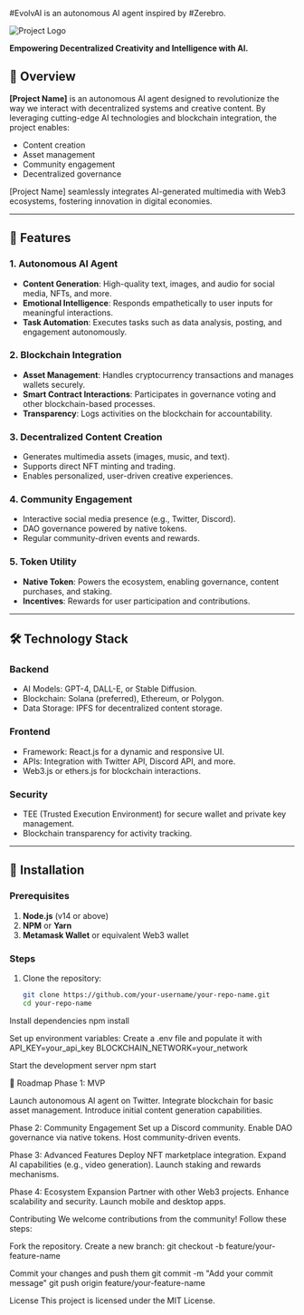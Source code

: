 #EvolvAI is an autonomous AI agent inspired by #Zerebro.

![Project Logo](https://your-logo-link.com/logo.png)

**Empowering Decentralized Creativity and Intelligence with AI.**

## 🌟 Overview

**[Project Name]** is an autonomous AI agent designed to revolutionize the way we interact with decentralized systems and creative content. By leveraging cutting-edge AI technologies and blockchain integration, the project enables:
- Content creation
- Asset management
- Community engagement
- Decentralized governance

[Project Name] seamlessly integrates AI-generated multimedia with Web3 ecosystems, fostering innovation in digital economies.

---

## 🚀 Features

### **1. Autonomous AI Agent**
- **Content Generation**: High-quality text, images, and audio for social media, NFTs, and more.
- **Emotional Intelligence**: Responds empathetically to user inputs for meaningful interactions.
- **Task Automation**: Executes tasks such as data analysis, posting, and engagement autonomously.

### **2. Blockchain Integration**
- **Asset Management**: Handles cryptocurrency transactions and manages wallets securely.
- **Smart Contract Interactions**: Participates in governance voting and other blockchain-based processes.
- **Transparency**: Logs activities on the blockchain for accountability.

### **3. Decentralized Content Creation**
- Generates multimedia assets (images, music, and text).
- Supports direct NFT minting and trading.
- Enables personalized, user-driven creative experiences.

### **4. Community Engagement**
- Interactive social media presence (e.g., Twitter, Discord).
- DAO governance powered by native tokens.
- Regular community-driven events and rewards.

### **5. Token Utility**
- **Native Token**: Powers the ecosystem, enabling governance, content purchases, and staking.
- **Incentives**: Rewards for user participation and contributions.

---

## 🛠️ Technology Stack

### **Backend**
- AI Models: GPT-4, DALL-E, or Stable Diffusion.
- Blockchain: Solana (preferred), Ethereum, or Polygon.
- Data Storage: IPFS for decentralized content storage.

### **Frontend**
- Framework: React.js for a dynamic and responsive UI.
- APIs: Integration with Twitter API, Discord API, and more.
- Web3.js or ethers.js for blockchain interactions.

### **Security**
- TEE (Trusted Execution Environment) for secure wallet and private key management.
- Blockchain transparency for activity tracking.

---

## 📖 Installation

### Prerequisites
1. **Node.js** (v14 or above)
2. **NPM** or **Yarn**
3. **Metamask Wallet** or equivalent Web3 wallet

### Steps
1. Clone the repository:
   ```bash
   git clone https://github.com/your-username/your-repo-name.git
   cd your-repo-name

Install dependencies
npm install

Set up environment variables: Create a .env file and populate it with
API_KEY=your_api_key
BLOCKCHAIN_NETWORK=your_network

Start the development server
npm start

🚧 Roadmap
Phase 1: MVP

Launch autonomous AI agent on Twitter.
Integrate blockchain for basic asset management.
Introduce initial content generation capabilities.

Phase 2: Community Engagement
Set up a Discord community.
Enable DAO governance via native tokens.
Host community-driven events.

Phase 3: Advanced Features
Deploy NFT marketplace integration.
Expand AI capabilities (e.g., video generation).
Launch staking and rewards mechanisms.

Phase 4: Ecosystem Expansion
Partner with other Web3 projects.
Enhance scalability and security.
Launch mobile and desktop apps.

Contributing
We welcome contributions from the community! Follow these steps:

Fork the repository.
Create a new branch:
git checkout -b feature/your-feature-name

Commit your changes and push them
git commit -m "Add your commit message"
git push origin feature/your-feature-name

License
This project is licensed under the MIT License.
